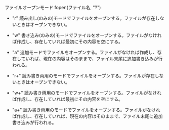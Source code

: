 ファイルオープンモード
fopen(ファイル名, "?")

* "r"	読み出し(のみの)モードでファイルをオープンする。ファイルが存在しないときはオープンできない。
* "w"	書き込み(のみの)モードでファイルをオープンする。ファイルがなければ作成し、存在していれば最初にその内容を空にする。
* "a"	追加モードでファイルをオープンする。ファイルがなければ作成し、存在していれば、現在の内容はそのままで、ファイル末尾に追加書き込みが行われる。

* "r+"	読み書き両用のモードでファイルをオープンする。ファイルが存在しないときはオープンできない。
* "w+"	読み書き両用のモードでファイルをオープンする。ファイルがなければ作成し、存在していれば最初にその内容を空にする。
* "a+"	読み書き両用のモードでファイルをオープンする。ファイルがなければ作成し、存在していれば、現在の内容はそのままで、ファイル末尾に追加書き込みが行われる。
